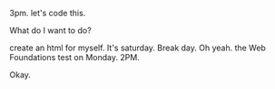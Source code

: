 3pm.
let's code this.

What do  I want to do?

create an html for myself.
It's saturday. Break day.
Oh yeah. the Web Foundations test on Monday. 2PM.

Okay. 